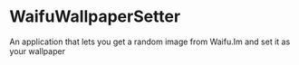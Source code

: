 # WaifuWallpaperSetter
An application that lets you get a random image from Waifu.Im and set it as your wallpaper
